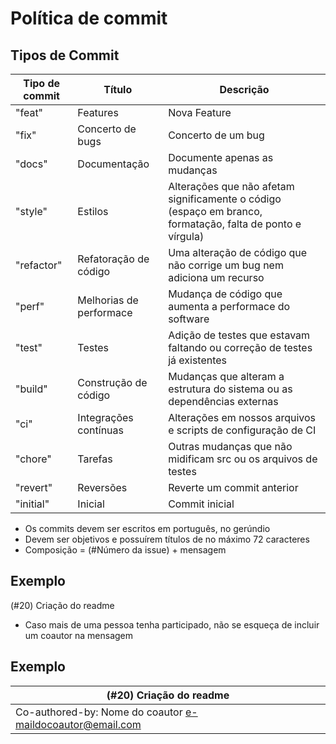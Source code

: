# Política de commit

## Tipos de Commit

|   Tipo de commit   |             Título             |       Descrição                                                                                            |
|--------------------|--------------------------------|------------------------------------------------------------------------------------------------------------|
|  "feat"            |  Features                      |  Nova Feature                                                                                              |
|  "fix"             |  Concerto de bugs              |  Concerto de um bug                                                                                        |
|  "docs"            |  Documentação                  |  Documente apenas as mudanças                                                                              |
|  "style"           |  Estilos                       |  Alterações que não afetam significamente o código (espaço em branco, formatação, falta de ponto e vírgula)|     
|  "refactor"        |  Refatoração de código         |  Uma alteração de código que não corrige um bug nem adiciona um recurso                                    |
|  "perf"            |  Melhorias de performace       |  Mudança de código que aumenta a performace do software                                                    |
|  "test"            |  Testes                        |  Adição de testes que estavam faltando ou correção de testes já existentes                                 |
|  "build"           |  Construção de código          |  Mudanças que alteram a estrutura do sistema ou as dependências externas                                   |
|  "ci"              |  Integrações contínuas         |  Alterações em nossos arquivos e scripts de configuração de CI                                             |
|  "chore"           |  Tarefas                       |  Outras mudanças que não midificam src ou os arquivos de testes                                            |
|  "revert"          |  Reversões                     |  Reverte um commit anterior                                                                                |
|  "initial"         |  Inicial                       |  Commit inicial                                                                                            |


* Os commits devem ser escritos em português, no gerúndio
* Devem ser objetivos e possuírem títulos de no máximo 72 caracteres
* Composição = (#Número da issue) + mensagem

## Exemplo

(#20) Criação do readme

* Caso mais de uma pessoa tenha participado, não se esqueça de incluir um coautor na mensagem

## Exemplo

|(#20) Criação do readme                                          |
|-----------------------------------------------------------------|
|Co-authored-by: Nome do coautor <e-maildocoautor@email.com>      |
